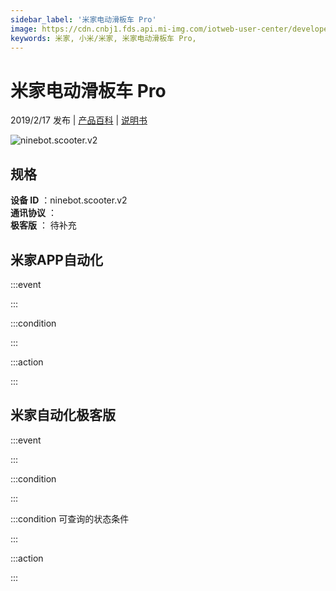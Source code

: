 ```yaml
---
sidebar_label: '米家电动滑板车 Pro'
image: https://cdn.cnbj1.fds.api.mi-img.com/iotweb-user-center/developer_1679069105228JVXItQGo.png?GalaxyAccessKeyId=AKVGLQWBOVIRQ3XLEW&Expires=9223372036854775807&Signature=mmSm0et3e+jF+l1WfGZHeEXYFCY=
keywords: 米家, 小米/米家, 米家电动滑板车 Pro, 
---
```

# 米家电动滑板车 Pro

2019/2/17 发布 | [产品百科](https://home.mi.com/webapp/content/baike/product/index.html?model=ninebot.scooter.v2/) | [说明书](https://home.mi.com/views/introduction.html?model=ninebot.scooter.v2&region=cn)

![ninebot.scooter.v2](https://cdn.cnbj1.fds.api.mi-img.com/iotweb-user-center/developer_1679069105228JVXItQGo.png?GalaxyAccessKeyId=AKVGLQWBOVIRQ3XLEW&Expires=9223372036854775807&Signature=mmSm0et3e+jF+l1WfGZHeEXYFCY=)

## 规格  
> 
**设备 ID** ：ninebot.scooter.v2  
**通讯协议** ：  
**极客版**  ： 待补充 


## 米家APP自动化  

:::event  

:::

:::condition  

:::

:::action   

:::

## 米家自动化极客版  

:::event  

:::

:::condition  

:::

:::condition 可查询的状态条件  

:::

:::action  

:::

        
